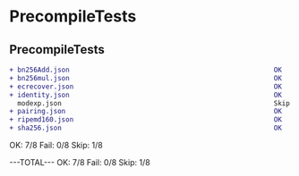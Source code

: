 PrecompileTests
===
## PrecompileTests
```diff
+ bn256Add.json                                                   OK
+ bn256mul.json                                                   OK
+ ecrecover.json                                                  OK
+ identity.json                                                   OK
  modexp.json                                                     Skip
+ pairing.json                                                    OK
+ ripemd160.json                                                  OK
+ sha256.json                                                     OK
```
OK: 7/8 Fail: 0/8 Skip: 1/8

---TOTAL---
OK: 7/8 Fail: 0/8 Skip: 1/8

